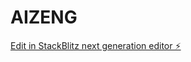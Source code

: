 # AIZENG

[Edit in StackBlitz next generation editor ⚡️](https://stackblitz.com/~/github.com/alexzeng2014/AIZENG)